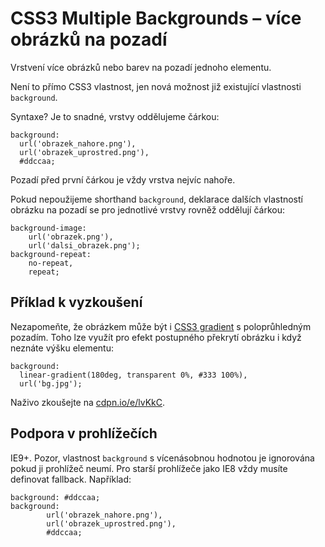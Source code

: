 CSS3 Multiple Backgrounds – více obrázků na pozadí
==================================================

Vrstvení více obrázků nebo barev na pozadí jednoho elementu.

Není to přímo CSS3 vlastnost, jen nová možnost již existující vlastnosti `background`.

Syntaxe? Je to snadné, vrstvy oddělujeme čárkou:

	background:
	  url('obrazek_nahore.png'),
	  url('obrazek_uprostred.png'),
	  #ddccaa;

Pozadí před první čárkou je vždy vrstva nejvíc nahoře.

Pokud nepoužijeme shorthand `background`, deklarace dalších vlastností obrázku na pozadí se pro jednotlivé vrstvy rovněž oddělují čárkou:

	background-image:
		url('obrazek.png'),
		url('dalsi_obrazek.png');
	background-repeat:
		no-repeat,
		repeat;


Příklad k vyzkoušení
--------------------

Nezapomeňte, že obrázkem může být i [CSS3 gradient](css3-gradients.md) s poloprůhledným pozadím. Toho lze využít pro efekt postupného překrytí obrázku i když neznáte výšku elementu:

	background:
	  linear-gradient(180deg, transparent 0%, #333 100%),   
	  url('bg.jpg');
    
Naživo zkoušejte na [cdpn.io/e/lvKkC](http://cdpn.io/e/lvKkC).


Podpora v prohlížečích
----------------------

IE9+. Pozor, vlastnost `background` s vícenásobnou hodnotou je ignorována pokud ji prohlížeč neumí. Pro starší prohlížeče jako IE8 vždy musíte definovat fallback. Například:

	background: #ddccaa;
	background:
			url('obrazek_nahore.png'),
			url('obrazek_uprostred.png'),
			#ddccaa;
